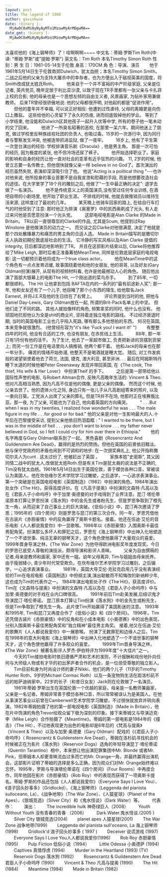 ```yaml
---
layout: post
title: The legend of 1900
author: gavinkwoe
date: !binary |-
  MjAwOC0xMi0yNyAyMTo1MzowMyArMDgwMA==
date_gmt: !binary |-
  MjAwOC0xMi0yNyAxMzo1MzowMyArMDgwMA==
---
```

太喜欢他的《海上钢琴师》了！哇啊啊啊~~~~
中文名：蒂姆·罗斯Tim Roth(中译: "蒂姆·罗斯"或"提姆·罗斯")
英文名：Tim Roth 本名Timothy Simon Roth
性 别：男
生 日：1961-05-14生于伦敦
身高：170CM
角 色：导演、演员
　　他于1961年5月14日生于伦敦南郊Dulwich，犹太血统；本名Timothy Simon Smith。二战之后他的父亲为支持大屠杀中的幸存者，也为方便出入于敌视英美的国度，将Smith改成犹太姓氏Roth。
　　他来自于一个并不富裕的中产阶级家庭, 父亲是位记者, 英共党员, 晚年定居于利比亚沙漠, 以致于现在TR手里都有一张父亲与卡扎菲上校的合影; 他的母亲也是一个思想左倾的自由主义者, 风景画家, 为贴补家用兼做教师。 后来TR曾经很骄傲地说: 他的父母都很开明, 对他起的都是"促进作用"。
　　但他的童年并不幸福, 可以说正好相反: 他遭到过性虐待, 父母的离婚更是向伤口上撒盐。 这些给他的心灵留下了永久的伤痕, 进而彻底毁掉他的学业。 等到了小学结束, 他没能和Dulwich区其他孩子一起升入优等中学, 所有的卷子他一笔未动的交了回来。
　　他进了一所臭名昭著的恶校, 在那里一呆六年。期间他迷上了朋克, 做过学校里反种族歧视社团的负责人, 也吸过毒。15岁的一次游行中, 因为同行者与警察发生冲突, 他被连带抓进监狱, 做了一夜牢。
　　16岁上, 他有了平生第一次登台演出的经验: 学校排演音乐剧《Dracula》, 他是男主角。 那是一次可怕的经历, 因为极度的紧张, 他不但冷场还尿了裤子。
　　他开始选择职业了。家庭的影响和自身的经历让他一直对社会的变革有近乎狂热的兴趣。 11, 2岁的时候, 他曾立志要一名传教士, 但他很快就像父亲一样 believe in no God了。首次演出的经历虽然失败, 表演却深深吸引住了他。 他说"Acting is a political thing "---也许对他来说, 他所投身的事业首要不是自我宣泄和慰藉的手段, 而是他想要改造社会的途径。在大学里学了18个月的雕刻之后, 他做了"一生中最正确的决定": 退学去做了一名演员。
　　他不是传统意义上的英国演员,没有受过任何专业训练, 在酒吧自带的小剧场里, 他开始了职业生涯。 不排戏的时候, 他就去做推销员以维持生活来源, 这样度过了最初的几年。
　　某天晚上他骑车回家的路上, 在给自行车打气的时他受到了注意: 那时他正为排演《奥塞罗》中的凯西奥剃成了光头, 有人走过来问他是否愿意扮演一个光头党。
　　这部电视电影是Alan Clarke 的Made in Britain。 TR以前一直很尊崇的Clarke的作品, 尤其是Scum, 他提到过Ray Winstone 是他做演员的动力之一。 而交谈之后Clarke对他很满意, 决定了他就是那个四处散播暴力和痛苦的男主角的合适人选。 Made in Britain描写的是撒切尔夫人执政初期伦敦底层社会的生活。 它冷静的写实风格以及Alan Clarke 提倡的integrity, 日后都深远地影响到了TR。 并且在这部影片结束以后, Clarke将他推荐给了Mike Leigh, 那时后者正准备筹拍MeanTime, 同样是伦敦底层家庭的电视电影: 这一切都预示着他将成为一个true class actor。
　　他在MeanTime中的这个角色有一点点发育迟缓, 故事围绕着他和他的女朋友, 他的哥哥, 以及好友(Gary Oldman扮演)展开, 从现有的视频材料看, 也许是他最撼动人心的角色。 随后他出演了首部大银幕上的电影The Hit, 一个刚出道的菜鸟杀手。
　　到了85年, 一切都很顺利。 The Hit 让他拿到包括 BAFTA在内的一系列的"最有前途新人奖"; 那一年, 他和女友还有了一个儿子, 他目睹了那个小东西的降生, 给他取名Jack Earnest, 并将J.E.R及他的生日纹在了右臂上。
　　评论界提到当时的他, 把他与Daniel Day-Lewis, Gary Oldman放在一起, 所谓的Brit-Pack名单上的中坚。 但他们走了不同的路。 其他人接拍像样的角色, 频繁拿奖的同时, 他什么也没有。 他顽固地抗拒他认为全是shit的商业片, 坚持着走独立电影的路线。 不过经济衰退时期, 当时的英国电影工业也几乎陷入死路, 哪有那么多他想拍的东西。 何况在英国, 本来竞争就很激烈。 (他曾经形容为"it's like 'Fuck you! I want it!' ")
　　有整整四年的时间, 他没有合适的工作, 也没有朋友, 在赤贫线上生活。
　　88年, 那一年只有1月份有他的活干。 为了生计, 他去了一家超市做工, 负责把新进的货摆到货架上; 而另一份工作是在电话里向人搞推销, 他两个都干着。 他和Jack的母亲也在那一年分手。 痛苦的情绪开始弥漫, 他整天不是喝酒就是睡大觉。 随后, 对工作发疯般的渴望驱使着他去了荷兰, 法国, 捷克, 澳大利亚, 甚至非洲. . . 最后在阿姆斯特丹睡下水道的时候他被Peter Greenaway 发现并带回英国, 在《The cook, The thief, His wife &amp; Her Lover》 中扮演Theif 的手下。
　　之后是第一部带给他以国际性声誉的电影, 与Robert Altman合作, 反映凡高晚年生活的: Vincent &amp; Theo. 他对凡高相当熟悉, 因为凡高不仅是他的偶像, 更是父亲的偶像。 然而这个时候, 他父亲去世了。他的遗体火化之际, 身边只有一张儿子从凡高剧组寄来的照片, 以及一束向日葵。工党派人出席了父亲的葬礼, 但是TR并不在场, 他那时正在埃赛俄比亚。那一夜, 为了父亲, 可能也为了自己, 他向着英国的方向痛哭。
　　" . . .But when I was in my twenties, I realized how wonderful he was . . . The male figure in my life . . .for good or for bad." 他的父亲是对他一生影响最大的人.十年后在巴黎接受采访, 提到父亲他依旧热泪盈眶 : " I wanted to be there, but I was in the middle of hell . . . you don't want to know . . . my father never believed in God, so I felt I could cry for him over there in Ethiopia."
　　他的名字再度与Gary Oldman联系到了一起。 黑色喜剧《Rosencrantz And Guildenstern Are Dead》，赢得的是热烈的赞扬。但他在英国的前景依旧黯淡。他与保守党政府的矛盾也闹到不可调和的地步: 在一次颁奖典礼上, 他公开指称撒切尔夫人为cunt . 这太过份了, 他被赶出了英国 。
　　家族本姓"史密斯", 其父因同情二战中的犹太人,改做犹太姓Roth.但是有关Tim是犹太裔的说法是不正确的, Tim没有犹太血统。1961年5月14日出生于英国伦敦，善于模仿各种口音，常被误认为美国人。他在坎伯维尔艺术学院学习过雕塑，之后退学，一心追求表演事业。第一个突破是在英国电视电影《英国制造》（1982）中扮演的角色。1984年演出处女作《The Hit》，获得高度评价。在《凡高于提奥》中扮演的文森特·凡高以及在《君臣人子小命呜呼》中于加里·奥德曼的对手戏得到了业界注意。昆汀·塔伦蒂诺原本打算让罗思扮演《落水狗》中的金先生或者粉先生，但是罗思争取到了橙先生一角，从而迎来了自己事业上的巨大突破。《低俗小说》中，昆汀再次邀请了罗思；1995年的《四个房间》则是罗思与昆汀的第三次合作。同一年，罗思凭借他在古装片《赤胆豪情》中的反角赢得了奥斯卡题名。接着。他还在伍迪·艾伦的音乐电影《人人都说我爱你》中一显歌喉。1996年以《赤胆豪情》入围奥斯卡最佳男配角奖。扮演那么多坏人和罪犯之后，罗思在《海上钢琴师》中出神入化地塑造了一个不谙世事、纯洁无辜的钢琴天才，这个角色使他赢得了大量观众的喜爱。1999年晋身导演之林，《The War Zone》为他夺得欧洲电影奖年度发现奖。今日的罗思已是受人尊敬的演技派，颇得导演和影评人青睐。
　　父亲为自由撰稿的记者,母亲是教师和画家, 家中还有一姐。幼年父母离异, Tim与姐姐由母亲抚养。由于瘦弱矮小, 青少年时代常受欺负。在坎布维尔艺术学院学习过雕刻，之后辍学，一心追求表演事业。
　　1981年，英国大导艾伦·克拉克启用几乎没有表演经验的Tim在电视电影《英国制造》中担纲主演,演出聪敏而不知悔改的新纳粹少年,这也成为Tim的代表作之一。 1984年演出电影处子作《The Hit》，获高度评价。 Tim在《文森特与提奥》中扮演的文森特·凡高以及在《君臣人子小命呜呼》中与加里·奥德曼的对手戏在业内口碑很高。
　　1991年前后Tim赴美发展,后结识鬼才导演昆汀·塔伦蒂诺。 昆汀原本打算让Tim扮演《落水狗》中的金先生或粉先生，但是Tim争取到了橙先生一角。 此片使Tim开始赢得了美国影迷的注意。 1993年和1995年, Tim和昆汀又再度合作了《低俗小说》和《四个房间》。 1996年，Tim还凭借古装片《赤胆豪情》中的反角和在小成本电影《小奥德赛》中的出色表现，分别入围奥斯卡最佳男配角奖和"独立精神"最佳男主角奖。 接着,他又在伍迪·艾伦的歌舞片《人人都说我爱你》中一展歌喉。 扮演了无数罪犯和边缘人之后，Tim在1998年的意大利电影《海上钢琴师》中出神入化地塑造了一个不谙世事的钢琴天才，这个角色使他赢得了许多观众的喜爱。
　　1999年Tim晋身导演之林，《The War Zone》被著名影评人罗杰·伊伯特评为1999年度"十大佳片"之一。
　　今天的Tim接拍电影时依旧遵循严肃和艺术的准则，不计报酬和戏份地扑向任何与大师级人物或有才华的初出茅庐者合作的机会，是一位倍受尊敬的独立影人。
　　Tim目前和身为时尚设计师的妻子Nikki、他们的两个儿子（11岁的Timothy Hunter Roth，9岁的Michael Cormac Roth）以及一条宠物狗生活在距洛杉矶不远的帕萨迪纳家中。22岁的长子（和昔日女友）Jack则在伦敦做了一名演员。
　　1961年蒂姆·罗斯出生在英国伦敦一个优越的家庭，母亲是一名教师兼画家，父亲是一名记者。蒂姆非常善于模仿各种口音，所以常常被误认为是美国人。在他从事演艺事业以前曾在Camberwell艺术学院学习雕塑，不过很快就放弃并转向表演。1982年蒂姆拍摄了他的第一部电视电影《英国制造》（Made in Britain），他在片中饰演的角色Trevor给观众留下极为深刻的印象。接下来蒂姆又与导演迈克·李（Mike Leigh）合作拍摄了《Meantime》。蒂姆的第一部电影是1984年的《撞击》（The Hit），不过他表现更为出色的电影却是6年后的《梵高与提奥》（Vincent &amp; Theo）以及与加里·奥德曼（Gary Oldman）配戏的《《君臣人子小命呜呼》（ Rosencrantz &amp; Guildenstern Are Dead）。蒂姆在洛杉矶寻找机会的时候被正在为影片《落水狗》（Reservoir Dogs）选角的年轻导演昆丁·塔伦蒂诺（Quentin Tarantino）相中，本来想让他出演犯罪集团中Mr. Blonde 或者Mr. Pink，但蒂姆本人却更青睐流血过多而亡的Mr. Orange一角，并最终赢得出演机会。这部影片证明了蒂姆的选择是多么正确，因为观众们对Mr. Orange始终难以忘怀。1995年，罗斯与导演塔伦蒂诺在《四个房间》（Four Rooms）中再度合作，同年他因在影片《赤胆豪情》（Rob Roy）中的表现而获得了一项奥斯卡提名。蒂姆·罗斯的作品还包括《人人都说我爱你》（Everyone Says I Love You）、《浪子回头妙事多》（Gridlockd）、《海上钢琴师》（Leggenda del pianista sulloceano, La）、《战争地带》（The War Zone）、《人猿星球》（Planet of the Apes）、《银城竞选》（Silver City）和《鬼水怪谈》（Dark Water）等。
　　代表作：
　　演出：
　　The incredible hulk 神奇绿巨人（2008）
　　Youth Without Youth 没有青春的青春 （2006）
　　Dark.Water.鬼水怪谈.(2005 )
　　Silver City 银城竞选(2004)
　　planet apes 人猿星球(2001)
　　The War Zone 战争地带(1999)
　　Leggenda del pianista sull'oceano, La 海上钢琴师 (1998)
　　Gridlock'd 浪子回头妙事多 ( 1997 )
　　Deceiver 说谎游戏 (1997)
　　Everyone Says I Love You人人都说我爱你(1996)
　　Rob Roy 赤胆豪情 (1995)
　　Pulp Fiction 低俗小说（1994）
　　Little Odessa 小奥德萨 (1994)
　　Captives 真情俘虏 (1994)
　　Murder in the Heartland (1993) (TV)
　　Reservoir Dogs 落水狗 (1992)
　　Rosencrantz &amp; Guildenstern Are Dead 君臣人子小命呜呼 (1990)
　　Vincent &amp; Theo 凡高与提奥 (1990)
　　The Hit (1984)
　　Meantime (1984)
　　Made in Britain (1982)
